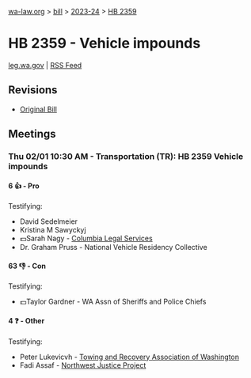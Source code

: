 [wa-law.org](/) > [bill](/bill/) > [2023-24](/bill/2023-24/) > [HB 2359](/bill/2023-24/hb/2359/)

# HB 2359 - Vehicle impounds
[leg.wa.gov](https://app.leg.wa.gov/billsummary?BillNumber=2359&Year=2023&Initiative=false) | [RSS Feed](./rss.xml)

## Revisions
* [Original Bill](1/)

## Meetings
### Thu 02/01 10:30 AM - Transportation (TR): HB 2359 Vehicle impounds
#### 6 👍 - Pro
Testifying:
* David Sedelmeier
* Kristina M Sawyckyj
* 💵Sarah Nagy - [Columbia Legal Services](/org/columbia_legal_services/)
* Dr. Graham Pruss - National Vehicle Residency Collective

#### 63 👎 - Con
Testifying:
* 💵Taylor Gardner - WA Assn of Sheriffs and Police Chiefs

#### 4 ❓ - Other
Testifying:
* Peter Lukevicvh - [Towing and Recovery Association of Washington](/org/towing_and_recovery_association_of_washington/)
* Fadi Assaf - [Northwest Justice Project](/org/northwest_justice_project/)
